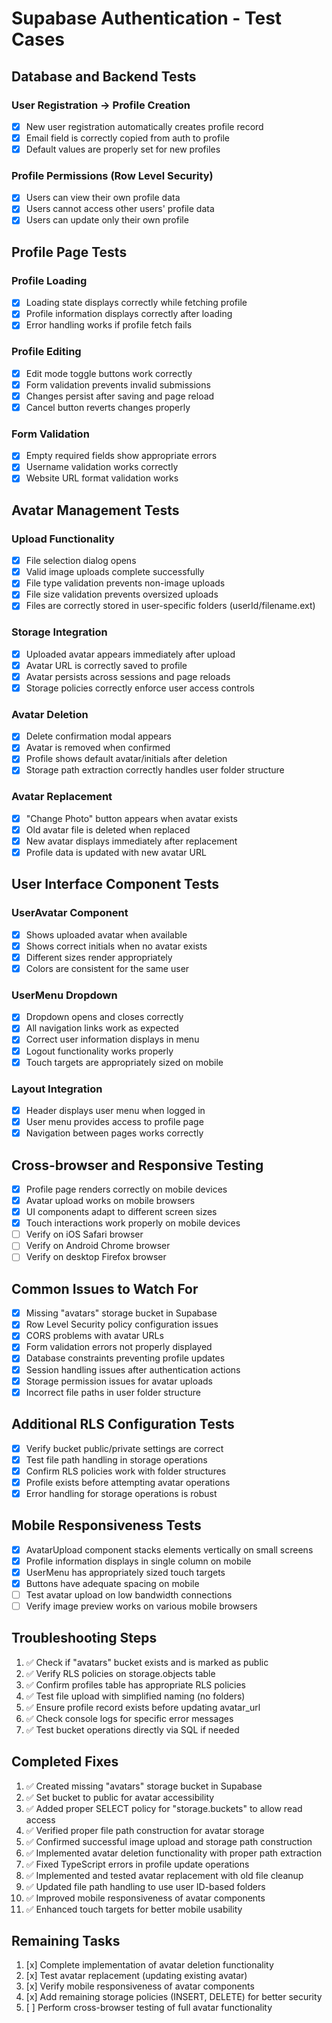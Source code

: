 # Supabase Authentication - Test Cases

## Database and Backend Tests

### User Registration → Profile Creation
- [x] New user registration automatically creates profile record
- [x] Email field is correctly copied from auth to profile
- [x] Default values are properly set for new profiles

### Profile Permissions (Row Level Security)
- [x] Users can view their own profile data
- [x] Users cannot access other users' profile data
- [x] Users can update only their own profile

## Profile Page Tests

### Profile Loading
- [x] Loading state displays correctly while fetching profile
- [x] Profile information displays correctly after loading
- [x] Error handling works if profile fetch fails

### Profile Editing
- [x] Edit mode toggle buttons work correctly
- [x] Form validation prevents invalid submissions
- [x] Changes persist after saving and page reload
- [x] Cancel button reverts changes properly

### Form Validation
- [x] Empty required fields show appropriate errors
- [x] Username validation works correctly
- [x] Website URL format validation works

## Avatar Management Tests

### Upload Functionality
- [x] File selection dialog opens
- [x] Valid image uploads complete successfully
- [x] File type validation prevents non-image uploads
- [x] File size validation prevents oversized uploads
- [x] Files are correctly stored in user-specific folders (userId/filename.ext)

### Storage Integration
- [x] Uploaded avatar appears immediately after upload
- [x] Avatar URL is correctly saved to profile
- [x] Avatar persists across sessions and page reloads
- [x] Storage policies correctly enforce user access controls

### Avatar Deletion
- [x] Delete confirmation modal appears
- [x] Avatar is removed when confirmed
- [x] Profile shows default avatar/initials after deletion
- [x] Storage path extraction correctly handles user folder structure

### Avatar Replacement
- [x] "Change Photo" button appears when avatar exists
- [x] Old avatar file is deleted when replaced
- [x] New avatar displays immediately after replacement
- [x] Profile data is updated with new avatar URL

## User Interface Component Tests

### UserAvatar Component
- [x] Shows uploaded avatar when available
- [x] Shows correct initials when no avatar exists
- [x] Different sizes render appropriately
- [x] Colors are consistent for the same user

### UserMenu Dropdown
- [x] Dropdown opens and closes correctly
- [x] All navigation links work as expected
- [x] Correct user information displays in menu
- [x] Logout functionality works properly
- [x] Touch targets are appropriately sized on mobile

### Layout Integration
- [x] Header displays user menu when logged in
- [x] User menu provides access to profile page
- [x] Navigation between pages works correctly

## Cross-browser and Responsive Testing
- [x] Profile page renders correctly on mobile devices
- [x] Avatar upload works on mobile browsers
- [x] UI components adapt to different screen sizes
- [x] Touch interactions work properly on mobile devices
- [ ] Verify on iOS Safari browser
- [ ] Verify on Android Chrome browser
- [ ] Verify on desktop Firefox browser

## Common Issues to Watch For
- [x] Missing "avatars" storage bucket in Supabase
- [x] Row Level Security policy configuration issues
- [x] CORS problems with avatar URLs
- [x] Form validation errors not properly displayed
- [x] Database constraints preventing profile updates
- [x] Session handling issues after authentication actions
- [x] Storage permission issues for avatar uploads
- [x] Incorrect file paths in user folder structure

## Additional RLS Configuration Tests
- [x] Verify bucket public/private settings are correct
- [x] Test file path handling in storage operations
- [x] Confirm RLS policies work with folder structures
- [x] Profile exists before attempting avatar operations
- [x] Error handling for storage operations is robust

## Mobile Responsiveness Tests
- [x] AvatarUpload component stacks elements vertically on small screens
- [x] Profile information displays in single column on mobile
- [x] UserMenu has appropriately sized touch targets
- [x] Buttons have adequate spacing on mobile
- [ ] Test avatar upload on low bandwidth connections
- [ ] Verify image preview works on various mobile browsers

## Troubleshooting Steps
1. ✅ Check if "avatars" bucket exists and is marked as public
2. ✅ Verify RLS policies on storage.objects table
3. ✅ Confirm profiles table has appropriate RLS policies
4. ✅ Test file upload with simplified naming (no folders)
5. ✅ Ensure profile record exists before updating avatar_url
6. ✅ Check console logs for specific error messages
7. ✅ Test bucket operations directly via SQL if needed

## Completed Fixes
1. ✅ Created missing "avatars" storage bucket in Supabase
2. ✅ Set bucket to public for avatar accessibility
3. ✅ Added proper SELECT policy for "storage.buckets" to allow read access
4. ✅ Verified proper file path construction for avatar storage
5. ✅ Confirmed successful image upload and storage path construction
6. ✅ Implemented avatar deletion functionality with proper path extraction
7. ✅ Fixed TypeScript errors in profile update operations
8. ✅ Implemented and tested avatar replacement with old file cleanup
9. ✅ Updated file path handling to use user ID-based folders
10. ✅ Improved mobile responsiveness of avatar components
11. ✅ Enhanced touch targets for better mobile usability

## Remaining Tasks
1. [x] Complete implementation of avatar deletion functionality
2. [x] Test avatar replacement (updating existing avatar)
3. [x] Verify mobile responsiveness of avatar components
4. [x] Add remaining storage policies (INSERT, DELETE) for better security
5. [ ] Perform cross-browser testing of full avatar functionality